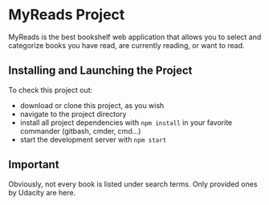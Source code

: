# MyReads Project

 MyReads is the best bookshelf web application that allows you to select and categorize books you have read, are currently reading, or want to read. 


## Installing and Launching the Project

To check this project out:

* download or clone this project, as you wish
* navigate to the project directory
* install all project dependencies with `npm install` in your favorite commander (gitbash, cmder, cmd...)
* start the development server with `npm start`


## Important
Obviously, not every book is listed under search terms. Only provided ones by Udacity are here.